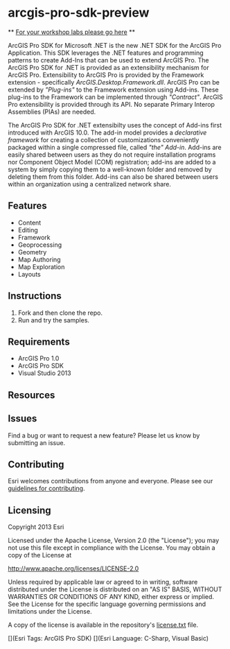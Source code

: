 # arcgis-pro-sdk-preview

** [For your workshop labs please go here](Workshop/Labs) **  

ArcGIS Pro SDK for Microsoft .NET is the new .NET SDK for the ArcGIS Pro Application. This SDK leverages the .NET features and programming patterns to create Add-Ins that can be used to extend ArcGIS Pro. The ArcGIS Pro SDK for .NET is provided as an extensibility mechanism for ArcGIS Pro. Extensibility to ArcGIS Pro is provided by the Framework extension - specifically _ArcGIS.Desktop.Framework.dll_. ArcGIS Pro can be extended by _"Plug-ins"_ to the Framework extension using Add-ins. These plug-ins to the Framework can be implemented through _"Contract"_. ArcGIS Pro extensibility is provided through its API. No separate Primary Interop Assemblies (PIAs) are needed.

The ArcGIS Pro SDK for .NET extensibilty uses the concept of Add-ins first introduced with ArcGIS 10.0. The add-in model provides a _declarative framework_ for creating a collection of customizations conveniently packaged within a single compressed file, called _"the" Add-in_. Add-ins are easily shared between users as they do not require installation programs nor Component Object Model (COM) registration; add-ins are added to a system by simply copying them to a well-known folder and removed by deleting them from this folder. Add-ins can also be shared between users within an organization using a centralized network share.



## Features

* Content
* Editing
* Framework
* Geoprocessing
* Geometry
* Map Authoring
* Map Exploration
* Layouts

## Instructions


1. Fork and then clone the repo. 
2. Run and try the samples.


## Requirements

* ArcGIS Pro 1.0
* ArcGIS Pro SDK
* Visual Studio 2013

## Resources




## Issues


Find a bug or want to request a new feature?  Please let us know by submitting an issue.


## Contributing


Esri welcomes contributions from anyone and everyone. Please see our [guidelines for contributing](https://github.com/esri/contributing).


## Licensing
Copyright 2013 Esri


Licensed under the Apache License, Version 2.0 (the "License");
you may not use this file except in compliance with the License.
You may obtain a copy of the License at


   http://www.apache.org/licenses/LICENSE-2.0


Unless required by applicable law or agreed to in writing, software
distributed under the License is distributed on an "AS IS" BASIS,
WITHOUT WARRANTIES OR CONDITIONS OF ANY KIND, either express or implied.
See the License for the specific language governing permissions and
limitations under the License.


A copy of the license is available in the repository's [license.txt]( https://raw.github.com/Esri/quickstart-map-js/master/license.txt) file.


[](Esri Tags: ArcGIS Pro SDK)
[](Esri Language: C-Sharp, Visual Basic)​​​​​​​​​​​​​​​


 






































